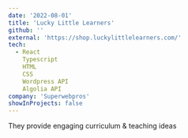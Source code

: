 ```yaml
---
date: '2022-08-01'
title: 'Lucky Little Learners'
github: ''
external: 'https://shop.luckylittlelearners.com/'
tech:
  - React
    Typescript
    HTML
    CSS
    Wordpress API
    Algolia API
company: 'Superwebpros'
showInProjects: false
---
```

They provide engaging curriculum & teaching ideas